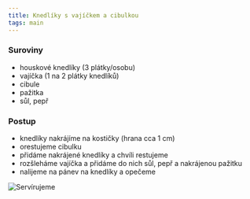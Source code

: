 ```yaml
---
title: Knedlíky s vajíčkem a cibulkou
tags: main
---
```


### Suroviny
- houskové knedlíky (3 plátky/osobu)
- vajíčka (1 na 2 plátky knedlíků)
- cibule
- pažitka
- sůl, pepř

### Postup
- knedlíky nakrájíme na kostičky (hrana cca 1 cm)
- orestujeme cibulku
- přidáme nakrájené knedlíky a chvíli restujeme
- rozšleháme vajíčka a přidáme do nich sůl, pepř a nakrájenou pažitku
- nalijeme na pánev na knedlíky a opečeme


![Servírujeme](/fotky/knedliky-s-vajickem-1.jpg)

